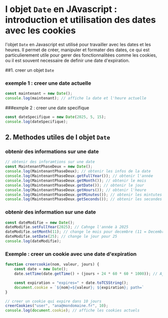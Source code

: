 # l objet `Date` en JAvascript : introduction et utilisation des dates avec les cookies

l'objet `Date` en Javascript est utilisé pour travailler avec les dates et les heures.
Il permet de créer, manipuler et formater des dates, ce qui est particulierement utile pour gerer des fonctionnalitées comme les cookies,
ou il est souvent necessaire de definir une date d'expiration.

##1. creer un objet `Date`

### exemple 1 : creer une date actuelle

```javascript
const maintenant = new Date();
console.log(maintenant); // affiche la date et l'heure actuelle
```

###exmple 2 : creer une date specifique

```javascript
const dateSpecifique = new Date(2025, 5, 15);
console.log(dateSpecifique);
```

## 2. Methodes utiles de l objet `Date`

### obtenir des informations sur une date

```javascript
// obtenir des inforamtions sur une date
const MaintenantPhaseDeux = new Date();
console.log(MaintenantPhaseDeux); // obtenir les infos de la date
console.log(MaintenantPhaseDeux.getFullYear()); // obtenir l'année
console.log(MaintenantPhaseDeux.getMonth()); // obtenir le mois
console.log(MaintenantPhaseDeux.getDate()); // obtenir le jour
console.log(MaintenantPhaseDeux.getHours()); // obtenir l'heure
console.log(MaintenantPhaseDeux.getMinutes()); // obtenir les mintutes
console.log(MaintenantPhaseDeux.getSeconds()); // obtenir les secondes
```

### obtenir des information sur une date

```javascript
const dateModifie = new Date();
dateModifie.setFullYear(2025); // Cahnge l'année à 2025
dateModifie.setMonth(11); // change le mois pour decembre (11 = Decembre)
dateModifie.setDate(25); // change le jour pour 25
console.log(dateModifie);
```
### Exemple : creer un cookie avec une date d'expiration

```javascript
function creercookie(nom, valeur, jours) {
    const date = new Date();
    date.setTime(date.getTime() + (jours + 24 * 60 * 60 * 1000)); // Ajouter X jours de validité

    const expiration = "expires=" + date.toTCSString();
    document.cookie = `${nom}=${valeur}; ${expiration}; path=`
}

// creer un cookie qui expire dans 10 jours
creerCookies("user", "ana@mondomaine.fr", 10);
console.log(document.cookie); // affiche les cookies actuels

```